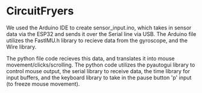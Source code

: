 # CircuitFryers

We used the Arduino IDE to create sensor_input.ino, which takes in sensor data via the ESP32 and sends it over the Serial line via USB. 
The Arduino file utilizes the FastIMU.h library to recieve data from the gyroscope, and the Wire library.

The python file code recieves this data, and translates it into mouse movement/clicks/scrolling.
The python code utilizes the pyautogui library to control mouse output, the serial library to receive data, the time library for input buffers, and the keyboard library to take in the pause button 'p' input (to freeze mouse movement).

